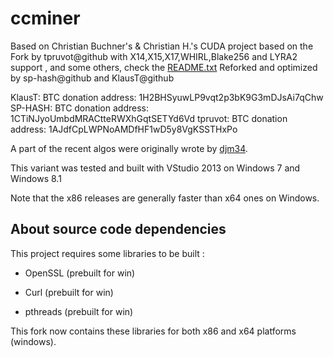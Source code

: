 ccminer
=======

Based on Christian Buchner's &amp; Christian H.'s CUDA project
based on the Fork by tpruvot@github with X14,X15,X17,WHIRL,Blake256 and LYRA2 support , and some others, check the [README.txt](README.txt)
Reforked and optimized by sp-hash@github and KlausT@github 

KlausT:  BTC donation address: 1H2BHSyuwLP9vqt2p3bK9G3mDJsAi7qChw
SP-HASH: BTC donation address: 1CTiNJyoUmbdMRACtteRWXhGqtSETYd6Vd
tpruvot: BTC donation address: 1AJdfCpLWPNoAMDfHF1wD5y8VgKSSTHxPo

A part of the recent algos were originally wrote by [djm34](https://github.com/djm34).

This variant was tested and built with VStudio 2013 on Windows 7 and Windows 8.1

Note that the x86 releases are generally faster than x64 ones on Windows.

About source code dependencies
------------------------------

This project requires some libraries to be built :

- OpenSSL (prebuilt for win)

- Curl (prebuilt for win)

- pthreads (prebuilt for win)

This fork now contains these libraries for both x86 and x64 platforms (windows).


